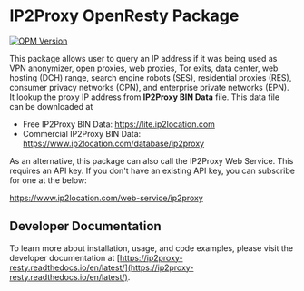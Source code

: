 # IP2Proxy OpenResty Package
[![OPM Version](https://img.shields.io/opm/v/ip2location/ip2proxy-resty)](https://opm.openresty.org/package/ip2location/ip2proxy-resty/)

This package allows user to query an IP address if it was being used as VPN anonymizer, open proxies, web proxies, Tor exits, data center, web hosting (DCH) range, search engine robots (SES), residential proxies (RES), consumer privacy networks (CPN), and enterprise private networks (EPN). It lookup the proxy IP address from **IP2Proxy BIN Data** file. This data file can be downloaded at

* Free IP2Proxy BIN Data: https://lite.ip2location.com
* Commercial IP2Proxy BIN Data: https://www.ip2location.com/database/ip2proxy

As an alternative, this package can also call the IP2Proxy Web Service. This requires an API key. If you don't have an existing API key, you can subscribe for one at the below:

<https://www.ip2location.com/web-service/ip2proxy>

## Developer Documentation
To learn more about installation, usage, and code examples, please visit the developer documentation at [https://ip2proxy-resty.readthedocs.io/en/latest/](https://ip2proxy-resty.readthedocs.io/en/latest/).
